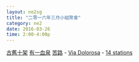 ```yaml
---
layout: ne2sg
title: "二零一六年三月小組聚會"
category: ne2
date: 2016-03-26
time: 2:00-4:00p
---
```

<span>[古舊十架](http://www.youtube.com/watch?v=YrgTeijLb1I)</span>
<span>[有一血泉](http://www.youtube.com/watch?v=nqD3DN2JrFY)</span>
<span>[苦路](http://www.youtube.com/watch?v=d6zoa2Y-ZEU) - [Via Dolorosa](http://www.youtube.com/watch?v=tSvyuCaL9pc) - [14 stations](http://www.biblewalks.com/Sites/ViaDolorosa.html)</span>
